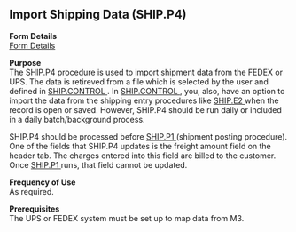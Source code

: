 ##  Import Shipping Data (SHIP.P4)

<PageHeader />

**Form Details**  
[ Form Details ](SHIP-P4-1/README.md)   

**Purpose**  
The SHIP.P4 procedure is used to import shipment data from the FEDEX or UPS. The data is retireved from a file which is selected by the user and defined in [ SHIP.CONTROL ](../../MRK-ENTRY/SHIP-CONTROL/README.md) . In [ SHIP.CONTROL ](../../MRK-ENTRY/SHIP-CONTROL/README.md) , you, also, have an option to import the data from the shipping entry procedures like [ SHIP.E2 ](../../MRK-ENTRY/SHIP-E2/README.md) when the record is open or saved. However, SHIP.P4 should be run daily or included in a daily batch/background process.   
  
SHIP.P4 should be processed before [ SHIP.P1 ](../SHIP-P1/README.md) (shipment posting procedure). One of the fields that SHIP.P4 updates is the freight amount field on the header tab. The charges entered into this field are billed to the customer. Once [ SHIP.P1 ](../SHIP-P1/README.md) runs, that field cannot be updated.   
  
  
  

**Frequency of Use**  
As required.

**Prerequisites**  
The UPS or FEDEX system must be set up to map data from M3.

<badge text= "Version 8.10.57" vertical="middle" />

<PageFooter />